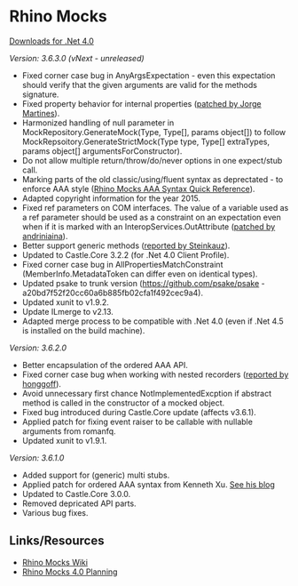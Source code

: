Rhino Mocks
======================================================================

[Downloads for .Net 4.0](https://github.com/alaendle/rhino-mocks/downloads)

_Version: 3.6.3.0 (vNext - unreleased)_

* Fixed corner case bug in AnyArgsExpectation - even this expectation should verify that the given arguments are valid for the methods signature.
* Fixed property behavior for internal properties ([patched by Jorge Martines](https://github.com/jorgehmv/rhino-mocks/commit/24abfef37e4c0e66d140f246013a5df5eddbc932)).
* Harmonized handling of null parameter in MockRepository.GenerateMock(Type, Type[], params object[]) to follow MockRepsoitory.GenerateStrictMock(Type type, Type[] extraTypes, params object[] argumentsForConstructor).
* Do not allow multiple return/throw/do/never options in one expect/stub call.
* Marking parts of the old classic/using/fluent syntax as deprectated - to enforce AAA style ([Rhino Mocks AAA Syntax Quick Reference](http://www.scribd.com/doc/49587062/RhinoMocksAAAQuickReference)).
* Adapted copyright information for the year 2015.
* Fixed ref parameters on COM interfaces. The value of a variable used as a ref parameter should be used as a constraint on an expectation even when if it is marked with an InteropServices.OutAttribute ([patched by andriniaina](https://github.com/andriniaina/rhino-mocks/commit/e707bdfddabb49b573e41afad82403e89c99ab2c)).
* Better support generic methods ([reported by Steinkauz](https://groups.google.com/forum/?fromgroups=#!topic/RhinoMocks/gta6a6bHhT8)).
* Updated to Castle.Core 3.2.2 (for .Net 4.0 Client Profile).
* Fixed corner case bug in AllPropertiesMatchConstraint (MemberInfo.MetadataToken can differ even on identical types).
* Updated psake to trunk version (https://github.com/psake/psake - a20bd7f52f20cc60a6b885fb02cfa1f492cec9a4).
* Updated xunit to v1.9.2.
* Update ILmerge to v2.13.
* Adapted merge process to be compatible with .Net 4.0 (even if .Net 4.5 is installed on the build machine).

_Version: 3.6.2.0_

* Better encapsulation of the ordered AAA API.
* Fixed corner case bug when working with nested recorders ([reported by honggoff](https://groups.google.com/d/topic/rhinomocks/tMAbfs2qBec/discussion)).
* Avoid unnecessary first chance NotImplementedExcption if abstract method is called in the constructor of a mocked object.
* Fixed bug introduced during Castle.Core update (affects v3.6.1).
* Applied patch for fixing event raiser to be callable with nullable arguments from romanfq.
* Updated xunit to v1.9.1.

_Version: 3.6.1.0_

* Added support for (generic) multi stubs.
* Applied patch for ordered AAA syntax from Kenneth Xu. [See his blog](http://kennethxu.blogspot.com/2009/06/rhinomocks-ordered-expectations.html)
* Updated to Castle.Core 3.0.0.
* Removed depricated API parts.
* Various bug fixes.

## Links/Resources

* [Rhino Mocks Wiki](http://www.ayende.com/wiki/Rhino+Mocks.ashx "Rhino Mocks Wiki")
* [Rhino Mocks 4.0 Planning](http://nhprof.uservoice.com/pages/28152-rhino-mocks-4-0 "Rhino 4.0 Planning")